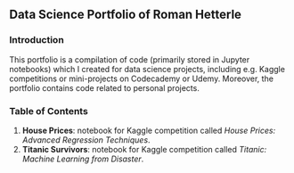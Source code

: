 ## Data Science Portfolio of Roman Hetterle

### Introduction

This portfolio is a compilation of code (primarily stored in Jupyter notebooks) which I created for data science projects, including e.g. Kaggle competitions or mini-projects on Codecademy or Udemy. Moreover, the portfolio contains code related to personal projects.

### Table of Contents

1. **House Prices**: notebook for Kaggle competition called *House Prices: Advanced Regression Techniques*.
2. **Titanic Survivors**: notebook for Kaggle competition called *Titanic: Machine Learning from Disaster*.
